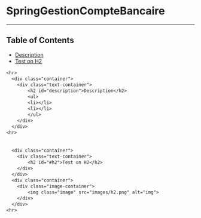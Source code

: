 <!DOCTYPE html>
<html lang="en">
<head>
    <meta charset="UTF-8">
</head>
<body>
    <h1>SpringGestionCompteBancaire</h1>
    <hr>
    <h2>Table of Contents</h2>
    <ul>
        <li><a href="#description">Description</a></li>
        <li><a href="#h2">Test on H2 </a></li>
    </ul>

    <hr>
      <div class="container">
        <div class="text-container">
            <h2 id="description">Description</h2>
            <ul>
            <li></li>
            <li></li>
            </ul>
        </div>
      </div>
    <hr>


      <div class="container">
        <div class="text-container">
            <h2 id="#h2">Test on H2</h2>
        </div>
      </div>
      <div class="container">
        <div class="image-container">
            <img class="image" src="images/h2.png" alt="img">
        </div>
      </div>
    <hr>
</body>
</html>